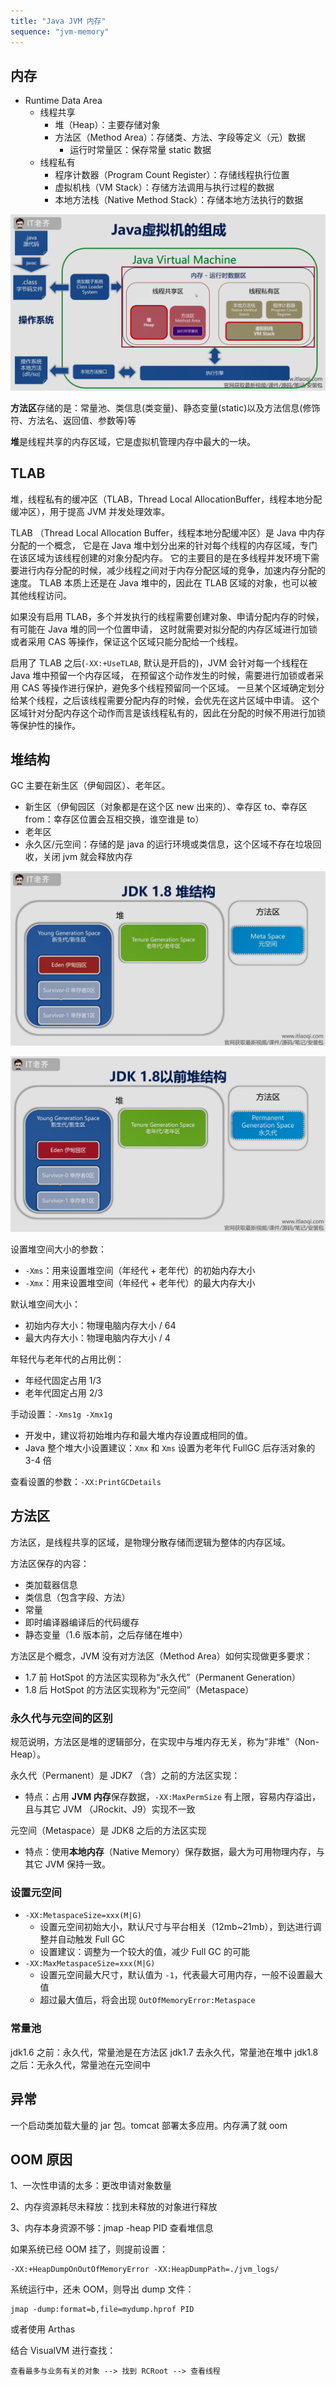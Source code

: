 ```yaml
---
title: "Java JVM 内存"
sequence: "jvm-memory"
---
```


## 内存

- Runtime Data Area
    - 线程共享
        - 堆（Heap）：主要存储对象
        - 方法区（Method Area）：存储类、方法、字段等定义（元）数据
            - 运行时常量区：保存常量 static 数据
    - 线程私有
        - 程序计数器（Program Count Register）：存储线程执行位置
        - 虚拟机栈（VM Stack）：存储方法调用与执行过程的数据
        - 本地方法栈（Native Method Stack）：存储本地方法执行的数据

![](/assets/images/java/jvm/jvm-runtime-data-area.png)

**方法区**存储的是：常量池、类信息(类变量)、静态变量(static)以及方法信息(修饰符、方法名、返回值、参数等)等

**堆**是线程共享的内存区域，它是虚拟机管理内存中最大的一块。

## TLAB

堆，线程私有的缓冲区（TLAB，Thread Local AllocationBuffer，线程本地分配缓冲区），用于提高 JVM 并发处理效率。

TLAB （Thread Local Allocation Buffer，线程本地分配缓冲区）是 Java 中内存分配的一个概念，
它是在 Java 堆中划分出来的针对每个线程的内存区域，专门在该区域为该线程创建的对象分配内存。
它的主要目的是在多线程并发环境下需要进行内存分配的时候，减少线程之间对于内存分配区域的竞争，加速内存分配的速度。
TLAB 本质上还是在 Java 堆中的，因此在 TLAB 区域的对象，也可以被其他线程访问。

如果没有启用 TLAB，多个并发执行的线程需要创建对象、申请分配内存的时候，有可能在 Java 堆的同一个位置申请，
这时就需要对拟分配的内存区域进行加锁或者采用 CAS 等操作，保证这个区域只能分配给一个线程。

启用了 TLAB 之后(`-XX:+UseTLAB`, 默认是开启的)，JVM 会针对每一个线程在 Java 堆中预留一个内存区域，
在预留这个动作发生的时候，需要进行加锁或者采用 CAS 等操作进行保护，避免多个线程预留同一个区域。
一旦某个区域确定划分给某个线程，之后该线程需要分配内存的时候，会优先在这片区域中申请。
这个区域针对分配内存这个动作而言是该线程私有的，因此在分配的时候不用进行加锁等保护性的操作。


## 堆结构

GC 主要在新生区（伊甸园区）、老年区。

- 新生区（伊甸园区（对象都是在这个区 new 出来的）、幸存区 to、幸存区 from：幸存区位置会互相交换，谁空谁是 to）
- 老年区
- 永久区/元空间：存储的是 java 的运行环境或类信息，这个区域不存在垃圾回收，关闭 jvm 就会释放内存

![](/assets/images/java/jvm/jvm-heap-8-after.png)

![](/assets/images/java/jvm/jvm-heap-8-before.png)

设置堆空间大小的参数：

- `-Xms`：用来设置堆空间（年经代 + 老年代）的初始内存大小
- `-Xmx`：用来设置堆空间（年经代 + 老年代）的最大内存大小

默认堆空间大小：

- 初始内存大小：物理电脑内存大小 / 64
- 最大内存大小：物理电脑内存大小 / 4

年轻代与老年代的占用比例：

- 年经代固定占用 1/3
- 老年代固定占用 2/3

手动设置：`-Xms1g -Xmx1g`

- 开发中，建议将初始堆内存和最大堆内存设置成相同的值。
- Java 整个堆大小设置建议：`Xmx` 和 `Xms` 设置为老年代 FullGC 后存活对象的 3-4 倍

查看设置的参数：`-XX:PrintGCDetails`

## 方法区

方法区，是线程共享的区域，是物理分散存储而逻辑为整体的内存区域。

方法区保存的内容：

- 类加载器信息
- 类信息（包含字段、方法）
- 常量
- 即时编译器编译后的代码缓存
- 静态变量（1.6 版本前，之后存储在堆中）

方法区是个概念，JVM 没有对方法区（Method Area）如何实现做更多要求：

- 1.7 前 HotSpot 的方法区实现称为“永久代”（Permanent Generation）
- 1.8 后 HotSpot 的方法区实现称为“元空间”（Metaspace）

### 永久代与元空间的区别

规范说明，方法区是堆的逻辑部分，在实现中与堆内存无关，称为“非堆”（Non-Heap）。

永久代（Permanent）是 JDK7 （含）之前的方法区实现：

- 特点：占用 **JVM 内存**保存数据，`-XX:MaxPermSize` 有上限，容易内存溢出，且与其它 JVM （JRockit、J9）实现不一致

元空间（Metaspace）是 JDK8 之后的方法区实现

- 特点：使用**本地内存**（Native Memory）保存数据，最大为可用物理内存，与其它 JVM 保持一致。

### 设置元空间

- `-XX:MetaspaceSize=xxx(M|G)`
  - 设置元空间初始大小，默认尺寸与平台相关（12mb~21mb），到达进行调整并自动触发 Full GC
  - 设置建议：调整为一个较大的值，减少 Full GC 的可能
- `-XX:MaxMetaspaceSize=xxx(M|G)`
  - 设置元空间最大尺寸，默认值为 `-1`，代表最大可用内存，一般不设置最大值
  - 超过最大值后，将会出现 `OutOfMemoryError:Metaspace`

### 常量池

jdk1.6 之前：永久代，常量池是在方法区
jdk1.7 去永久代，常量池在堆中
jdk1.8 之后：无永久代，常量池在元空间中

## 异常

一个启动类加载大量的 jar 包。tomcat 部署太多应用。内存满了就 oom

## OOM 原因

1、一次性申请的太多：更改申请对象数量

2、内存资源耗尽未释放：找到未释放的对象进行释放

3、内存本身资源不够：jmap -heap PID 查看堆信息


如果系统已经 OOM 挂了，则提前设置：

```text
-XX:+HeapDumpOnOutOfMemoryError -XX:HeapDumpPath=./jvm_logs/
```

系统运行中，还未 OOM，则导出 dump 文件：

```text
jmap -dump:format=b,file=mydump.hprof PID
```

或者使用 Arthas

结合 VisualVM 进行查找：

```text
查看最多与业务有关的对象 --> 找到 RCRoot --> 查看线程
```
